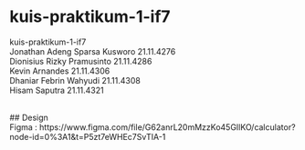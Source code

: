# kuis-praktikum-1-if7
kuis-praktikum-1-if7 <br>
Jonathan Adeng Sparsa Kusworo 21.11.4276 <br>
Dionisius Rizky Pramusinto 21.11.4286 <br>
Kevin Arnandes 21.11.4306 <br>
Dhaniar Febrin Wahyudi 21.11.4308 <br>
Hisam Saputra 21.11.4321 <br>

<br>
## Design <br>
Figma : https://www.figma.com/file/G62anrL20mMzzKo45GIlKO/calculator?node-id=0%3A1&t=P5zt7eWHEc7SvTIA-1